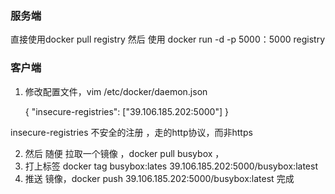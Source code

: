



###  服务端

直接使用docker  pull registry 然后 使用 docker   run  -d -p   5000：5000  registry

### 客户端

1. 修改配置文件，vim /etc/docker/daemon.json 

   {
  "insecure-registries": ["39.106.185.202:5000"]
   }

insecure-registries 不安全的注册 ，走的http协议，而非https

2. 然后 随便 拉取一个镜像 ，docker  pull busybox  ，
3. 打上标签  docker  tag busybox:lates  39.106.185.202:5000/busybox:latest
4. 推送 镜像，docker push   39.106.185.202:5000/busybox:latest    完成